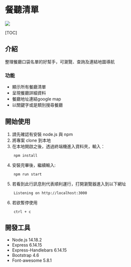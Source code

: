 餐聽清單
===
![](https://i.imgur.com/ZMqhELi.jpg)


[TOC]


介紹
---
整理餐廳口袋名單的好幫手，可瀏覽、查詢及連結地圖導航
### 功能
- 顯示所有餐廳清單
- 呈現餐廳詳細資料
- 餐廳地址連結google map
- 以關鍵字或是類別搜尋餐廳




開始使用
---
1. 請先確認有安裝 node.js 與 npm
2. 將專案 clone 到本地
3. 在本地開啟之後，透過終端機進入資料夾，輸入：
```javascript=
    npm install
```
4. 安裝完畢後，繼續輸入:
```javascript=
    npm run start
```
5. 若看到此行訊息則代表順利運行，打開瀏覽器進入到以下網址
```javascript=
    Listening on http://localhost:3000
```
6. 若欲暫停使用
```javascript=
    ctrl + c
```




開發工具
---
- Node.js 14.18.2
- Express 6.14.15
- Express-Handlebars 6.14.15
- Bootstrap 4.6
- Font-awesome 5.8.1
